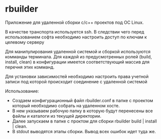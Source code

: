 # rbuilder

Приложение для удаленной сборки с/с++ проектов под ОС Linux.

В качестве транспорта используется ssh. В следствии чего перед использованием софта необходимо настроить
доступ по ключам к целевому серверу

Для манипулирования удаленной системой и сборкой используются комманды терминала. Для каждой из предусмотренных ролей 
(build, install, clean) в конфигурации имеется соответствующий массив для перечня этих комманд.

Для установки зависимостей необходимо настроить права учетной записи под которой происходит соединение 
с удаленной системой

Использование:
- Создаем конфигурационный файл rbuilder.conf в папке с проектом который необходимо собрать на удаленном хосте.
- В нем указываем рабочую папку в которую будут перенесены все файлы и каталоги из текущей директории.
- Далее запускаем в папке с проктом для сборки rbuilder build | install | clean.
- В stdout выводятся этапы сборки. Вывод всех ошибок идет туда же.